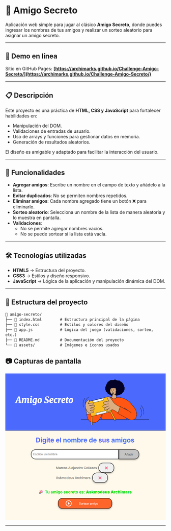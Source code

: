 # 🎁 Amigo Secreto

Aplicación web simple para jugar al clásico **Amigo Secreto**, donde puedes ingresar los nombres de tus amigos y realizar un sorteo aleatorio para asignar un amigo secreto.

---

## 📍 Demo en línea

Sitio en GitHub Pages: **[https://archimarks.github.io/Challenge-Amigo-Secreto/](https://archimarks.github.io/Challenge-Amigo-Secreto/)**

---

## 📋 Descripción

Este proyecto es una práctica de **HTML, CSS y JavaScript** para fortalecer habilidades en:

- Manipulación del DOM.
- Validaciones de entradas de usuario.
- Uso de arrays y funciones para gestionar datos en memoria.
- Generación de resultados aleatorios.

El diseño es amigable y adaptado para facilitar la interacción del usuario.

---

## 🚀 Funcionalidades

- **Agregar amigos**: Escribe un nombre en el campo de texto y añádelo a la lista.
- **Evitar duplicados**: No se permiten nombres repetidos.
- **Eliminar amigos**: Cada nombre agregado tiene un botón ❌ para eliminarlo.
- **Sorteo aleatorio**: Selecciona un nombre de la lista de manera aleatoria y lo muestra en pantalla.
- **Validaciones**:
  - No se permite agregar nombres vacíos.
  - No se puede sortear si la lista está vacía.

---

## 🛠️ Tecnologías utilizadas

- **HTML5** → Estructura del proyecto.
- **CSS3** → Estilos y diseño responsivo.
- **JavaScript** → Lógica de la aplicación y manipulación dinámica del DOM.

---

## 📂 Estructura del proyecto

```
📁 amigo-secreto/
├── 📄 index.html        # Estructura principal de la página
├── 📄 style.css         # Estilos y colores del diseño
├── 📄 app.js            # Lógica del juego (validaciones, sorteo, etc.)
├── 📄 README.md         # Documentación del proyecto
└── 📁 assets/           # Imágenes e íconos usados
```

## 📷 Capturas de pantalla

![alt text](assets/image.png "Pantalla principal")

---

